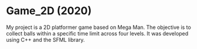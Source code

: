 # Game_2D (2020)
My project is a 2D platformer game based on Mega Man. The objective is to collect balls within a specific time limit across four levels. It was developed using C++ and the SFML library.
